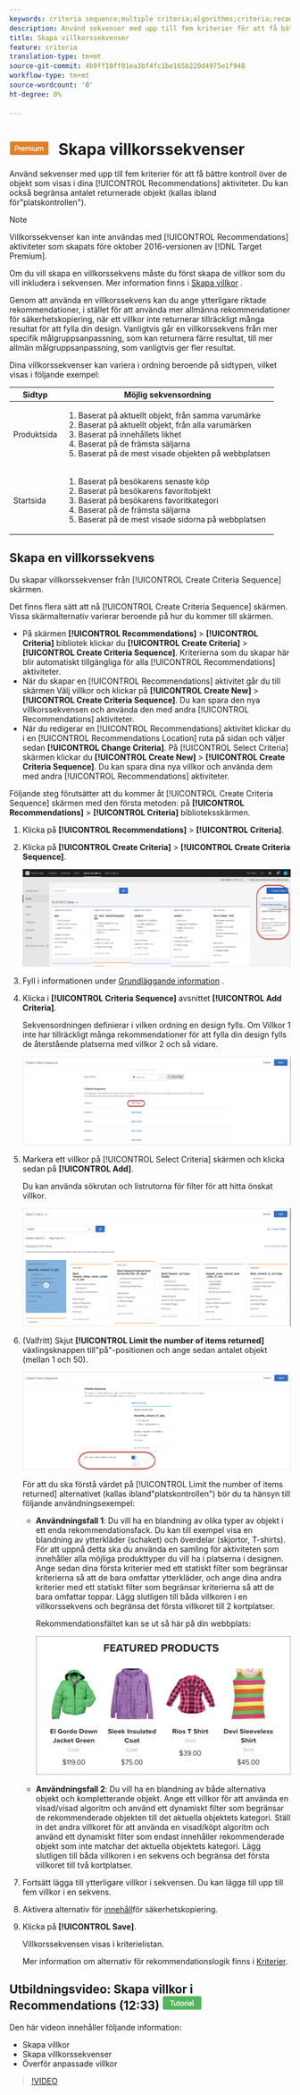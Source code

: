 ```yaml
---
keywords: criteria sequence;multiple criteria;algorithms;criteria;recommendations criteria;sequence;limit number of items returned;slot level control;slot
description: Använd sekvenser med upp till fem kriterier för att få bättre kontroll över de objekt som visas i dina Adobe Target Recommendations-aktiviteter.
title: Skapa villkorssekvenser
feature: criteria
translation-type: tm+mt
source-git-commit: 4b9ff10ff01ea3bf4fc1be165b220d4975e1f948
workflow-type: tm+mt
source-wordcount: '0'
ht-degree: 0%

---
```



# ![PREMIUM](/help/assets/premium.png) Skapa villkorssekvenser

Använd sekvenser med upp till fem kriterier för att få bättre kontroll över de objekt som visas i dina [!UICONTROL Recommendations] aktiviteter. Du kan också begränsa antalet returnerade objekt (kallas ibland för&quot;platskontrollen&quot;).

>[!NOTE]
>
>Villkorssekvenser kan inte användas med [!UICONTROL Recommendations] aktiviteter som skapats före oktober 2016-versionen av [!DNL Target Premium].

Om du vill skapa en villkorssekvens måste du först skapa de villkor som du vill inkludera i sekvensen. Mer information finns i [Skapa villkor](/help/c-recommendations/c-algorithms/create-new-algorithm.md) .

Genom att använda en villkorssekvens kan du ange ytterligare riktade rekommendationer, i stället för att använda mer allmänna rekommendationer för säkerhetskopiering, när ett villkor inte returnerar tillräckligt många resultat för att fylla din design. Vanligtvis går en villkorssekvens från mer specifik målgruppsanpassning, som kan returnera färre resultat, till mer allmän målgruppsanpassning, som vanligtvis ger fler resultat.

Dina villkorssekvenser kan variera i ordning beroende på sidtypen, vilket visas i följande exempel:

| Sidtyp | Möjlig sekvensordning |
| --- | --- |
| Produktsida | <ol><li>Baserat på aktuellt objekt, från samma varumärke</li><li>Baserat på aktuellt objekt, från alla varumärken</li><li>Baserat på innehållets likhet</li><li>Baserat på de främsta säljarna</li><li>Baserat på de mest visade objekten på webbplatsen</li></ol> |
| Startsida | <ol><li>Baserat på besökarens senaste köp </li><li>Baserat på besökarens favoritobjekt</li><li>Baserat på besökarens favoritkategori</li><li>Baserat på de främsta säljarna</li><li>Baserat på de mest visade sidorna på webbplatsen</li></ol> |

## Skapa en villkorssekvens

Du skapar villkorssekvenser från [!UICONTROL Create Criteria Sequence] skärmen.

Det finns flera sätt att nå [!UICONTROL Create Criteria Sequence] skärmen. Vissa skärmalternativ varierar beroende på hur du kommer till skärmen.

* På skärmen **[!UICONTROL Recommendations]** > **[!UICONTROL Criteria]** bibliotek klickar du **[!UICONTROL Create Criteria]** > **[!UICONTROL Create Criteria Sequence]**. Kriterierna som du skapar här blir automatiskt tillgängliga för alla [!UICONTROL Recommendations] aktiviteter.
* När du skapar en [!UICONTROL Recommendations] aktivitet går du till skärmen Välj villkor och klickar på **[!UICONTROL Create New]** > **[!UICONTROL Create Criteria Sequence]**. Du kan spara den nya villkorssekvensen och använda den med andra [!UICONTROL Recommendations] aktiviteter.
* När du redigerar en [!UICONTROL Recommendations] aktivitet klickar du i en [!UICONTROL Recommendations Location] ruta på sidan och väljer sedan **[!UICONTROL Change Criteria]**. På [!UICONTROL Select Criteria] skärmen klickar du **[!UICONTROL Create New]** > **[!UICONTROL Create Criteria Sequence]**. Du kan spara dina nya villkor och använda dem med andra [!UICONTROL Recommendations] aktiviteter.

Följande steg förutsätter att du kommer åt [!UICONTROL Create Criteria Sequence] skärmen med den första metoden: på **[!UICONTROL Recommendations]** > **[!UICONTROL Criteria]** biblioteksskärmen.

1. Klicka på **[!UICONTROL Recommendations]** > **[!UICONTROL Criteria]**.

1. Klicka på **[!UICONTROL Create Criteria]** > **[!UICONTROL Create Criteria Sequence]**.

   ![](assets/CreateCriteriaSequence.png)

1. Fyll i informationen under [Grundläggande information](/help/c-recommendations/c-algorithms/create-new-algorithm.md#info) .

1. Klicka i **[!UICONTROL Criteria Sequence]** avsnittet **[!UICONTROL Add Criteria]**.

   Sekvensordningen definierar i vilken ordning en design fylls. Om Villkor 1 inte har tillräckligt många rekommendationer för att fylla din design fylls de återstående platserna med villkor 2 och så vidare.

   ![Lägg till villkor](/help/c-recommendations/c-algorithms/assets/add-criteria.png)

1. Markera ett villkor på [!UICONTROL Select Criteria] skärmen och klicka sedan på **[!UICONTROL Add]**.

   Du kan använda sökrutan och listrutorna för filter för att hitta önskat villkor.

   ![Välj villkor](/help/c-recommendations/c-algorithms/assets/select-criteria.png)

1. (Valfritt) Skjut **[!UICONTROL Limit the number of items returned]** växlingsknappen till&quot;på&quot;-positionen och ange sedan antalet objekt (mellan 1 och 50).

   ![Begränsa antalet returnerade objekt](/help/c-recommendations/c-algorithms/assets/limit-number.png)

   För att du ska förstå värdet på [!UICONTROL Limit the number of items returned] alternativet (kallas ibland&quot;platskontrollen&quot;) bör du ta hänsyn till följande användningsexempel:

   * **Användningsfall 1**: Du vill ha en blandning av olika typer av objekt i ett enda rekommendationsfack. Du kan till exempel visa en blandning av ytterkläder (schaket) och överdelar (skjortor, T-shirts). För att uppnå detta ska du använda en samling för aktiviteten som innehåller alla möjliga produkttyper du vill ha i platserna i designen. Ange sedan dina första kriterier med ett statiskt filter som begränsar kriterierna så att de bara omfattar ytterkläder, och ange dina andra kriterier med ett statiskt filter som begränsar kriterierna så att de bara omfattar toppar. Lägg slutligen till båda villkoren i en villkorssekvens och begränsa det första villkoret till 2 kortplatser.

      Rekommendationsfältet kan se ut så här på din webbplats:

      ![Rekommendationsfack för produkter](/help/c-recommendations/c-algorithms/assets/featured-products.png)

   * **Användningsfall 2**: Du vill ha en blandning av både alternativa objekt och kompletterande objekt. Ange ett villkor för att använda en visad/visad algoritm och använd ett dynamiskt filter som begränsar de rekommenderade objekten till det aktuella objektets kategori. Ställ in det andra villkoret för att använda en visad/köpt algoritm och använd ett dynamiskt filter som endast innehåller rekommenderade objekt som inte matchar det aktuella objektets kategori. Lägg slutligen till båda villkoren i en sekvens och begränsa det första villkoret till två kortplatser.

1. Fortsätt lägga till ytterligare villkor i sekvensen. Du kan lägga till upp till fem villkor i en sekvens.

1. Aktivera alternativ för [innehåll](/help/c-recommendations/c-algorithms/create-new-algorithm.md#content)för säkerhetskopiering.

1. Klicka på **[!UICONTROL Save]**.

   Villkorssekvensen visas i kriterielistan.

   Mer information om alternativ för rekommendationslogik finns i [Kriterier](/help/c-recommendations/c-algorithms/algorithms.md).

## Utbildningsvideo: Skapa villkor i Recommendations (12:33) ![självstudiemärke](/help/assets/tutorial.png)

Den här videon innehåller följande information:

* Skapa villkor
* Skapa villkorssekvenser
* Överför anpassade villkor

>[!VIDEO](https://video.tv.adobe.com/v/27694?quality=12)

